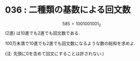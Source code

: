 # 036 : 二種類の基数による回文数

$$585 = 1001001001_2$$ \(2進\) は10進でも2進でも回文数である.

100万未満で10進でも2進でも回文数になるような数の総和を求めよ.

\(注: 先頭に0を含めて回文にすることは許されない.\)

